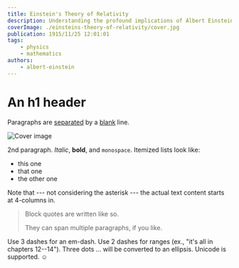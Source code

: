 ```yaml
---
title: Einstein's Theory of Relativity
description: Understanding the profound implications of Albert Einstein's theory of relativity.
coverImage: ./einsteins-theory-of-relativity/cover.jpg
publication: 1915/11/25 12:01:01
tags: 
    - physics
    - mathematics
authors: 
    - albert-einstein
---
```




# An h1 header

Paragraphs are [separated](https://apple.com) by a [blank](/posts/first-post/) line.

![Cover image](./second/cover.jpg)

2nd paragraph. *Italic*, **bold**, and `monospace`. Itemized lists
look like:

  * this one
  * that one
  * the other one

Note that --- not considering the asterisk --- the actual text
content starts at 4-columns in.

> Block quotes are
> written like so.
>
> They can span multiple paragraphs,
> if you like.

Use 3 dashes for an em-dash. Use 2 dashes for ranges (ex., "it's all
in chapters 12--14"). Three dots ... will be converted to an ellipsis.
Unicode is supported. ☺
